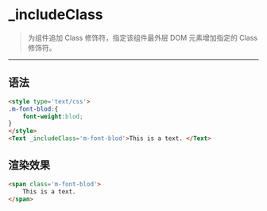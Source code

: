 # _includeClass
> 为组件追加 Class 修饰符，指定该组件最外层 DOM 元素增加指定的 Class 修饰符。 
- - - - -
## 语法
``` html
<style type='text/css'>
.m-font-blod:{
    font-weight:blod;
}
</style>
<Text _includeClass='m-font-blod'>This is a text. </Text>
```
## 渲染效果
``` html
<span class='m-font-blod'>
    This is a text.
</span>
```